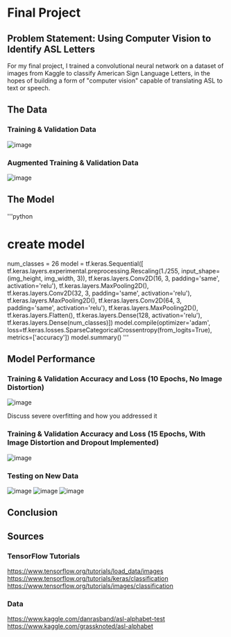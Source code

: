 # Final Project
## Problem Statement: Using Computer Vision to Identify ASL Letters
For my final project, I trained a convolutional neural network on a dataset of images from Kaggle to classify American Sign Language Letters, in the hopes of building a form of "computer vision" capable of translating ASL to text or speech. 

## The Data 
### Training & Validation Data
![image](https://user-images.githubusercontent.com/70035366/131227615-08d1fa3d-c5e7-4d29-b0a4-057926833bcf.png)

### Augmented Training & Validation Data
![image](https://user-images.githubusercontent.com/70035366/131227638-bdfa2d4a-4f3f-4596-a118-a82f013b33b2.png)

## The Model
'''python
# create model
num_classes = 26
model = tf.keras.Sequential([
  tf.keras.layers.experimental.preprocessing.Rescaling(1./255, input_shape=(img_height, img_width, 3)),
  tf.keras.layers.Conv2D(16, 3, padding='same', activation='relu'),
  tf.keras.layers.MaxPooling2D(),
  tf.keras.layers.Conv2D(32, 3, padding='same', activation='relu'),
  tf.keras.layers.MaxPooling2D(),
  tf.keras.layers.Conv2D(64, 3, padding='same', activation='relu'),
  tf.keras.layers.MaxPooling2D(),
  tf.keras.layers.Flatten(),
  tf.keras.layers.Dense(128, activation='relu'),
  tf.keras.layers.Dense(num_classes)])
model.compile(optimizer='adam',
              loss=tf.keras.losses.SparseCategoricalCrossentropy(from_logits=True),
              metrics=['accuracy'])
model.summary()
'''

## Model Performance 
### Training & Validation Accuracy and Loss (10 Epochs, No Image Distortion) 
![image](https://user-images.githubusercontent.com/70035366/131230666-f1e7ca8c-98fd-4fac-bbe6-8438e8a84193.png)

Discuss severe overfitting and how you addressed it

### Training & Validation Accuracy and Loss (15 Epochs, With Image Distortion and Dropout Implemented) 
![image](https://user-images.githubusercontent.com/70035366/131229633-df2e48ae-c78d-4bbe-bc1f-c0d896bb1146.png)

### Testing on New Data
![image](https://user-images.githubusercontent.com/70035366/131229647-d6db2ef6-ceed-4db5-96a6-a031d8f27ec1.png)
![image](https://user-images.githubusercontent.com/70035366/131227408-716c491c-cf0b-4b80-807c-b7d6b2711e39.png)
![image](https://user-images.githubusercontent.com/70035366/131227508-456bb178-ef11-45c3-8401-10cde9cbfc15.png)


## Conclusion

## Sources
### TensorFlow Tutorials
https://www.tensorflow.org/tutorials/load_data/images    
https://www.tensorflow.org/tutorials/keras/classification    
https://www.tensorflow.org/tutorials/images/classification  

### Data
https://www.kaggle.com/danrasband/asl-alphabet-test    
https://www.kaggle.com/grassknoted/asl-alphabet
